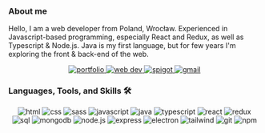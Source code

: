 ### About me

Hello, I am a web developer from Poland, Wrocław. Experienced in Javascript-based programming, especially React and Redux, as well as Typescript & Node.js. Java is my first language, but for few years I'm exploring the front & back-end of the web.

<div align="center">
<a href="https://github.com/adriankiezik/portfolio/">
<img src="https://img.shields.io/badge/Check%20out%20my%20portfolio-060e26?style=for-the-badge&logo=Academia" alt="portfolio" />
<a href="https://github.com/adriankiezik/portfolio/">
<img src="https://img.shields.io/badge/Web%20Dev%20projects-F7DF1E?style=for-the-badge&logo=JavaScript&logoColor=white" alt="web dev" />
</a>
<a href="https://github.com/adriankiezik?tab=repositories&q=Spigot&type=&language=&sort=">
<img src="https://img.shields.io/badge/Spigot%20projects-007396?style=for-the-badge&logo=Java&logoColor=white" alt="spigot" />
</a>
<a href="mailto:kiezikadrian@gmail.com">
<img src="https://img.shields.io/badge/Email%20me-EA4335?style=for-the-badge&logo=Gmail&logoColor=white" alt="gmail" />
</a>
</div>
  
  ### Languages, Tools, and Skills 🛠
<div align="center">
<img src="https://img.shields.io/badge/HTML-E34F26?style=for-the-badge&logo=html5&logoColor=white" alt="html" />
<img src="https://img.shields.io/badge/css-1572B6?style=for-the-badge&logo=css3&logoColor=white" alt="css" />
<img src="https://img.shields.io/badge/Sass-CC6699?style=for-the-badge&logo=Sass&logoColor=white" alt="sass" />
<img src="https://img.shields.io/badge/JavaScript-F7DF1E?style=for-the-badge&logo=javascript&logoColor=black" alt="javascript" />
<img src="https://img.shields.io/badge/Java-007396?style=for-the-badge&logo=Java&logoColor=white" alt="java" />
<img src="https://img.shields.io/badge/TypeScript-3178C6?style=for-the-badge&logo=typescript&logoColor=white" alt="typescript" />
<img src="https://img.shields.io/badge/React-61DAFB?style=for-the-badge&logo=react&logoColor=black" alt="react" />
<img src="https://img.shields.io/badge/Redux-764ABC?style=for-the-badge&logo=redux&logoColor=white" alt="redux" />
<img src="https://img.shields.io/badge/SQL-407AFC?style=for-the-badge&logo=icloud&logoColor=white" alt="sql" />
<img src="https://img.shields.io/badge/MONGODB-47A248?style=for-the-badge&logo=MongoDB&logoColor=white" alt="mongodb" />
<img src="https://img.shields.io/badge/node.js-339933?style=for-the-badge&logo=Node.js&logoColor=white" alt="node.js" />
<img src="https://img.shields.io/badge/express.js-000000?style=for-the-badge&logo=Express&logoColor=white" alt="express" />
<img src="https://img.shields.io/badge/electron-47848F?style=for-the-badge&logo=Electron&logoColor=white" alt="electron" />
<img src="https://img.shields.io/badge/Tailwind%20CSS-06B6D4?style=for-the-badge&logo=netlify&logoColor=white" alt="tailwind" />
<img src="https://img.shields.io/badge/Git-F05032?style=for-the-badge&logo=git&logoColor=white" alt="git" />
<img src="https://img.shields.io/badge/npm-CB3837?style=for-the-badge&logo=npm&logoColor=white" alt="npm" />
</div>
